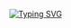 <a href="https://git.io/typing-svg"><img src="https://readme-typing-svg.herokuapp.com?font=Fira+Code&size=28&pause=1000&center=true&multiline=true&width=435&lines=Well%2C+here+I+am.+;What+are+your+other+two+wishes" alt="Typing SVG" /></a>

